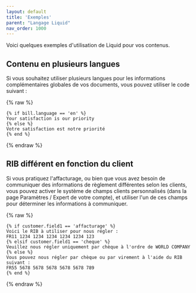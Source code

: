 ```yaml
---
layout: default
title: 'Exemples'
parent: "Langage Liquid"
nav_order: 1000
---
```


Voici quelques exemples d'utilisation de Liquid pour vos contenus.

## Contenu en plusieurs langues

Si vous souhaitez utiliser plusieurs langues pour les informations complémentaires globales de vos documents, vous pouvez utiliser le code suivant :

{% raw %}
```liquid
{% if bill.language == 'en' %}
Your satisfaction is our priority
{% else %}
Votre satisfaction est notre priorité
{% end %}
```
{% endraw %}

## RIB différent en fonction du client

Si vous pratiquez l'affacturage, ou bien que vous avez besoin de communiquer des informations de règlement différentes selon les clients, vous pouvez activer le système de champs clients personnalisés (dans la page Paramètres / Expert de votre compte), et utiliser l'un de ces champs pour déterminer les informations à communiquer.

{% raw %}
```liquid
{% if customer.field1 == 'affacturage' %}
Voici le RIB à utiliser pour nous régler :
FR11 1234 1234 1234 1234 1234 123
{% elsif customer.field1 == 'cheque' %}
Veuillez nous régler uniquement par chèque à l'ordre de WORLD COMPANY
{% else %}
Vous pouvez nous régler par chèque ou par virement à l'aide du RIB suivant :
FR55 5678 5678 5678 5678 5678 789
{% end %}
```
{% endraw %}
